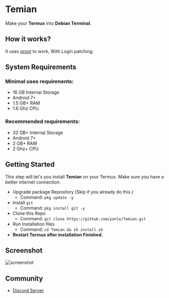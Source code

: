 # Temian
Make your **Termux** into **Debian Terminal**. 

## How it works?
It uses [proot](https://github.com/termux/proot) to work, With Login patching.

## System Requirements
### **Minimal** uses requirenents:
  - 16 GB Internal Storage
  - Android 7+
  - 1.5 GB+ RAM
  - 1.6 Ghz CPU. 
### ****Recommended**** requirements:
  - 32 GB+ Internal Storage
  - Android 7+
  - 2 GB+ RAM
  - 2 Ghz+ CPU

## Getting Started
This step will let's you install **Temian** on your Termux. Make sure you have a better internet connection. 
 - Upgrade package Repository (Skip if you already do this.) 
   - Command: `pkg update -y`
 - Install `git`
   - Command: `pkg install git -y`
 - Clone this Repo
   - Command: `git clone https://github.com/yonle/Temian.git`
 - Run Installation files
   - Command: `cd Temian && sh install.sh`
 - **Restart Termux after installation Finished.**

## Screenshot
![screenshot](https://temian.glitch.me/assets/screenshot.jpg) 
## Community
 - [Discord Server](https://discord.gg/9S3ZCDR) 
